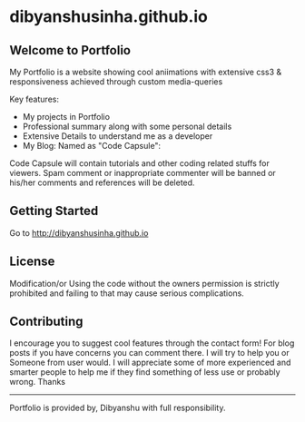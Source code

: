 # dibyanshusinha.github.io

Welcome to Portfolio
--------------------

My Portfolio is a website showing cool aniimations with extensive css3 & responsiveness achieved through custom media-queries

Key features:

* My projects in Portfolio
* Professional summary along with some personal details
* Extensive Details to understand me as a developer
* My Blog: Named as "Code Capsule":

Code Capsule will contain tutorials and other coding related stuffs for viewers.
Spam comment or inappropriate commenter will be banned or his/her comments and references will be deleted.



Getting Started
--------------------
Go to http://dibyanshusinha.github.io

License
--------------------

Modification/or Using the code without the owners permission is strictly prohibited and failing to that may cause serious complications.


Contributing
--------------------

I encourage you to suggest cool features through the contact form!
For blog posts if you have concerns you can comment there. I will try to help you or Someone from user would. I will appreciate some of more experienced and smarter people to help me if they find something of less use or probably wrong.
Thanks

--------------------

Portfolio is provided by, Dibyanshu with full responsibility.
